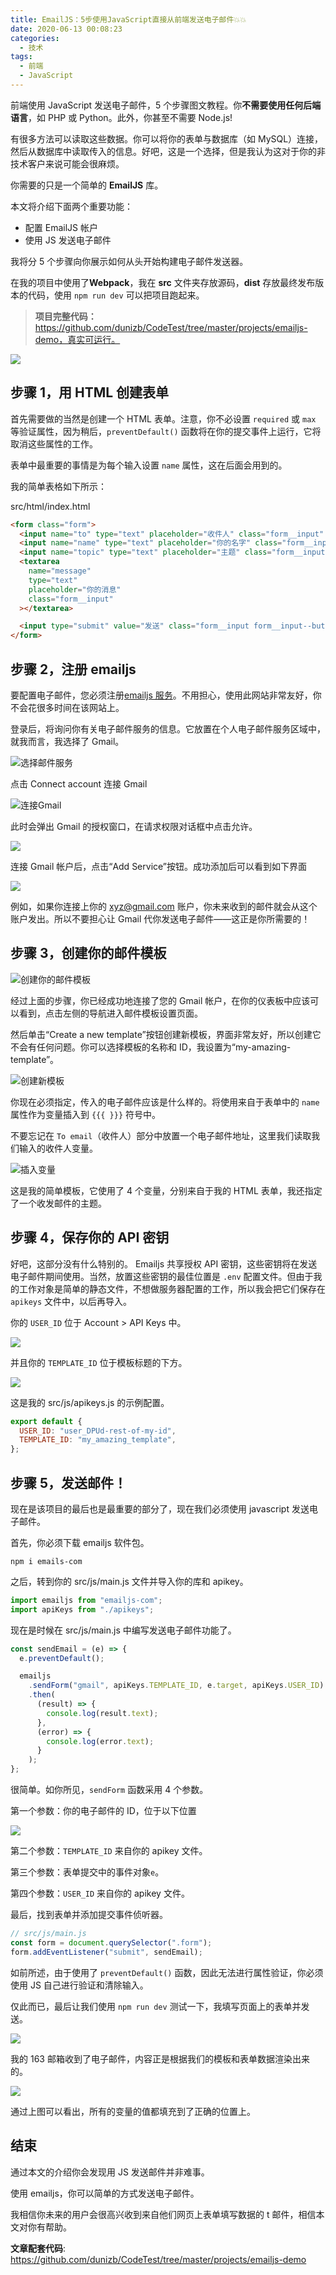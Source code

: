 ```yaml
---
title: EmailJS：5步使用JavaScript直接从前端发送电子邮件💥💥
date: 2020-06-13 00:08:23
categories:
  - 技术
tags:
  - 前端
  - JavaScript
---
```


前端使用 JavaScript 发送电子邮件，5 个步骤图文教程。你**不需要使用任何后端语言**，如 PHP 或 Python。此外，你甚至不需要 Node.js!

<!-- more -->

有很多方法可以读取这些数据。你可以将你的表单与数据库（如 MySQL）连接，然后从数据库中读取传入的信息。好吧，这是一个选择，但是我认为这对于你的非技术客户来说可能会很麻烦。

你需要的只是一个简单的 **EmailJS** 库。

本文将介绍下面两个重要功能：

- 配置 EmailJS 帐户
- 使用 JS 发送电子邮件

我将分 5 个步骤向你展示如何从头开始构建电子邮件发送器。

在我的项目中使用了**Webpack**，我在 **src** 文件夹存放源码，**dist** 存放最终发布版本的代码，使用 `npm run dev` 可以把项目跑起来。

> **项目完整代码：** https://github.com/dunizb/CodeTest/tree/master/projects/emailjs-demo，真实可运行。

![](http://myimgcloud.oss-cn-hangzhou.aliyuncs.com/202006/email-js/14.png)

## 步骤 1，用 HTML 创建表单

首先需要做的当然是创建一个 HTML 表单。注意，你不必设置 `required` 或 `max` 等验证属性，因为稍后，`preventDefault()` 函数将在你的提交事件上运行，它将取消这些属性的工作。

表单中最重要的事情是为每个输入设置 `name` 属性，这在后面会用到的。

我的简单表格如下所示：

src/html/index.html

```html
<form class="form">
  <input name="to" type="text" placeholder="收件人" class="form__input" />
  <input name="name" type="text" placeholder="你的名字" class="form__input" />
  <input name="topic" type="text" placeholder="主题" class="form__input" />
  <textarea
    name="message"
    type="text"
    placeholder="你的消息"
    class="form__input"
  ></textarea>

  <input type="submit" value="发送" class="form__input form__input--button" />
</form>
```

## 步骤 2，注册 emailjs

要配置电子邮件，您必须注册[emailjs 服务](https://dashboard.emailjs.com/account/create)。不用担心，使用此网站非常友好，你不会花很多时间在该网站上。

登录后，将询问你有关电子邮件服务的信息。它放置在个人电子邮件服务区域中，就我而言，我选择了 Gmail。

![选择邮件服务](http://myimgcloud.oss-cn-hangzhou.aliyuncs.com/202006/email-js/2.png)

点击 Connect account 连接 Gmail

![连接Gmail](http://myimgcloud.oss-cn-hangzhou.aliyuncs.com/202006/email-js/3.png)

此时会弹出 Gmail 的授权窗口，在请求权限对话框中点击允许。

![](http://myimgcloud.oss-cn-hangzhou.aliyuncs.com/202006/email-js/4.png)

连接 Gmail 帐户后，点击“Add Service”按钮。成功添加后可以看到如下界面

![](http://myimgcloud.oss-cn-hangzhou.aliyuncs.com/202006/email-js/5.png)

例如，如果你连接上你的 xyz@gmail.com 账户，你未来收到的邮件就会从这个账户发出。所以不要担心让 Gmail 代你发送电子邮件——这正是你所需要的！

## 步骤 3，创建你的邮件模板

![创建你的邮件模板](http://myimgcloud.oss-cn-hangzhou.aliyuncs.com/202006/email-js/6.png)

经过上面的步骤，你已经成功地连接了您的 Gmail 帐户，在你的仪表板中应该可以看到，点击左侧的导航进入邮件模板设置页面。

然后单击“Create a new template”按钮创建新模板，界面非常友好，所以创建它不会有任何问题。你可以选择模板的名称和 ID，我设置为“my-amazing-template”。

![创建新模板](http://myimgcloud.oss-cn-hangzhou.aliyuncs.com/202006/email-js/7.png)

你现在必须指定，传入的电子邮件应该是什么样的。将使用来自于表单中的 `name` 属性作为变量插入到 `{{{ }}}` 符号中。

不要忘记在 `To email`（收件人）部分中放置一个电子邮件地址，这里我们读取我们输入的收件人变量。

![插入变量](http://myimgcloud.oss-cn-hangzhou.aliyuncs.com/202006/email-js/8.png)

这是我的简单模板，它使用了 4 个变量，分别来自于我的 HTML 表单，我还指定了一个收发邮件的主题。

## 步骤 4，保存你的 API 密钥

好吧，这部分没有什么特别的。 Emailjs 共享授权 API 密钥，这些密钥将在发送电子邮件期间使用。当然，放置这些密钥的最佳位置是 `.env` 配置文件。但由于我的工作对象是简单的静态文件，不想做服务器配置的工作，所以我会把它们保存在 `apikeys` 文件中，以后再导入。

你的 `USER_ID` 位于 Account > API Keys 中。

![](http://myimgcloud.oss-cn-hangzhou.aliyuncs.com/202006/email-js/9.png)

并且你的 `TEMPLATE_ID` 位于模板标题的下方。

![](http://myimgcloud.oss-cn-hangzhou.aliyuncs.com/202006/email-js/10.png)

这是我的 src/js/apikeys.js 的示例配置。

```javascript
export default {
  USER_ID: "user_DPUd-rest-of-my-id",
  TEMPLATE_ID: "my_amazing_template",
};
```

## 步骤 5，发送邮件！

现在是该项目的最后也是最重要的部分了，现在我们必须使用 javascript 发送电子邮件。

首先，你必须下载 emailjs 软件包。

```shell
npm i emails-com
```

之后，转到你的 src/js/main.js 文件并导入你的库和 apikey。

```javascript
import emailjs from "emailjs-com";
import apiKeys from "./apikeys";
```

现在是时候在 src/js/main.js 中编写发送电子邮件功能了。

```javascript
const sendEmail = (e) => {
  e.preventDefault();

  emailjs
    .sendForm("gmail", apiKeys.TEMPLATE_ID, e.target, apiKeys.USER_ID)
    .then(
      (result) => {
        console.log(result.text);
      },
      (error) => {
        console.log(error.text);
      }
    );
};
```

很简单。如你所见，`sendForm` 函数采用 4 个参数。

第一个参数：你的电子邮件的 ID，位于以下位置

![](http://myimgcloud.oss-cn-hangzhou.aliyuncs.com/202006/email-js/11.png)

第二个参数：`TEMPLATE_ID` 来自你的 apikey 文件。

第三个参数：表单提交中的事件对象`e`。

第四个参数：`USER_ID` 来自你的 apikey 文件。

最后，找到表单并添加提交事件侦听器。

```javascript
// src/js/main.js
const form = document.querySelector(".form");
form.addEventListener("submit", sendEmail);
```

如前所述，由于使用了 `preventDefault()` 函数，因此无法进行属性验证，你必须使用 JS 自己进行验证和清除输入。

仅此而已，最后让我们使用 `npm run dev` 测试一下，我填写页面上的表单并发送。

![](http://myimgcloud.oss-cn-hangzhou.aliyuncs.com/202006/email-js/12.png)

我的 163 邮箱收到了电子邮件，内容正是根据我们的模板和表单数据渲染出来的。

![](http://myimgcloud.oss-cn-hangzhou.aliyuncs.com/202006/email-js/13.png)

通过上图可以看出，所有的变量的值都填充到了正确的位置上。

## 结束

通过本文的介绍你会发现用 JS 发送邮件并非难事。

使用 emailjs，你可以简单的方式发送电子邮件。

我相信你未来的用户会很高兴收到来自他们网页上表单填写数据的 t 邮件，相信本文对你有帮助。

**文章配套代码**: https://github.com/dunizb/CodeTest/tree/master/projects/emailjs-demo
